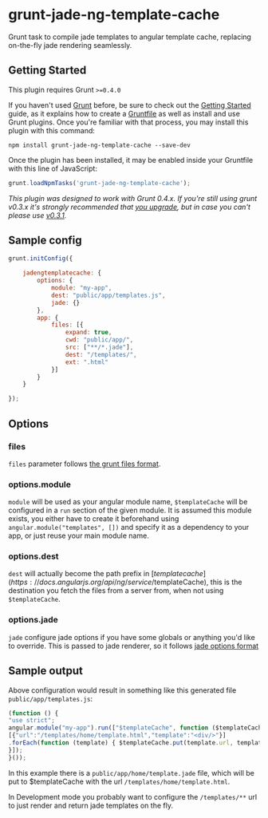 # grunt-jade-ng-template-cache
Grunt task to compile jade templates to angular template cache, replacing on-the-fly jade rendering seamlessly.

## Getting Started
This plugin requires Grunt `>=0.4.0`

If you haven't used [Grunt](http://gruntjs.com/) before, be sure to check out the [Getting Started](http://gruntjs.com/getting-started) guide, as it explains how to create a [Gruntfile](http://gruntjs.com/sample-gruntfile) as well as install and use Grunt plugins. Once you're familiar with that process, you may install this plugin with this command:

```shell
npm install grunt-jade-ng-template-cache --save-dev
```

Once the plugin has been installed, it may be enabled inside your Gruntfile with this line of JavaScript:

```js
grunt.loadNpmTasks('grunt-jade-ng-template-cache');
```

*This plugin was designed to work with Grunt 0.4.x. If you're still using grunt v0.3.x it's strongly recommended that [you upgrade](http://gruntjs.com/upgrading-from-0.3-to-0.4), but in case you can't please use [v0.3.1](https://github.com/gruntjs/grunt-contrib-stylus/tree/grunt-0.3-stable).*

## Sample config

````javascript
grunt.initConfig({

    jadengtemplatecache: {
        options: {
            module: "my-app",
            dest: "public/app/templates.js",
            jade: {}
        },
        app: {
            files: [{
                expand: true,
                cwd: "public/app/",
                src: ["**/*.jade"],
                dest: "/templates/",
                ext: ".html"
            }]
        }
    }

});
````


## Options

### files

`files` parameter follows [the grunt files format](http://gruntjs.com/configuring-tasks#files).  

### options.module
`module` will be used as your angular module name, `$templateCache` will be configured in a `run` section of the given module. It is assumed this module exists, you either have to create it beforehand using `angular.module("templates", [])` and specify it as a dependency to your app, or just reuse your main module name.

### options.dest

`dest` will actually become the path prefix in [$templatecache](https://docs.angularjs.org/api/ng/service/$templateCache), this is the destination you fetch the files from a server from, when not using `$templateCache`.  

### options.jade
`jade` configure jade options if you have some globals or anything you'd like to override. This is passed to jade renderer, so it follows [jade options format](http://jade-lang.com/api/)

## Sample output

Above configuration would result in something like this generated file `public/app/templates.js`:

````javascript
(function () {
"use strict";
angular.module("my-app").run(["$templateCache", function ($templateCache) {
[{"url":"/templates/home/template.html","template":"<div/>"}]
.forEach(function (template) { $templateCache.put(template.url, template.template); });
}]);
}());
````

In this example there is a `public/app/home/template.jade` file, which will be put to $templateCache
with the url `/templates/home/template.html`. 

In Development mode you probably want to configure the `/templates/**` url to just render and return jade templates on the fly.
